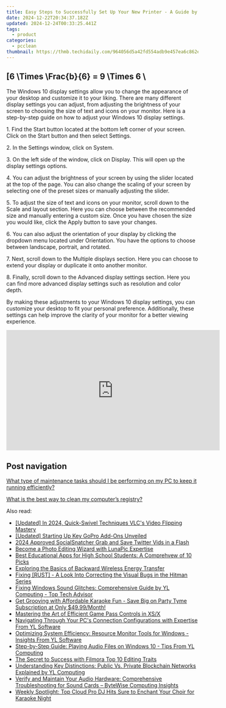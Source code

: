 ```yaml
---
title: Easy Steps to Successfully Set Up Your New Printer - A Guide by YL Computing
date: 2024-12-22T20:34:37.182Z
updated: 2024-12-24T00:33:25.441Z
tags:
  - product
categories:
  - pcclean
thumbnail: https://thmb.techidaily.com/964056d5a42fd554adb9e457ea6c862e5065495ad6b360af575e17501ef981e0.png
---
```


## \[6 \Times \Frac{b}{6} = 9 \Times 6 \

The Windows 10 display settings allow you to change the appearance of your desktop and customize it to your liking. There are many different display settings you can adjust, from adjusting the brightness of your screen to choosing the size of text and icons on your monitor. Here is a step-by-step guide on how to adjust your Windows 10 display settings. 

1\. Find the Start button located at the bottom left corner of your screen. Click on the Start button and then select Settings.

2\. In the Settings window, click on System.

3\. On the left side of the window, click on Display. This will open up the display settings options. 

4\. You can adjust the brightness of your screen by using the slider located at the top of the page. You can also change the scaling of your screen by selecting one of the preset sizes or manually adjusting the slider.

5\. To adjust the size of text and icons on your monitor, scroll down to the Scale and layout section. Here you can choose between the recommended size and manually entering a custom size. Once you have chosen the size you would like, click the Apply button to save your changes.

6\. You can also adjust the orientation of your display by clicking the dropdown menu located under Orientation. You have the options to choose between landscape, portrait, and rotated.

7\. Next, scroll down to the Multiple displays section. Here you can choose to extend your display or duplicate it onto another monitor.

8\. Finally, scroll down to the Advanced display settings section. Here you can find more advanced display settings such as resolution and color depth. 

By making these adjustments to your Windows 10 display settings, you can customize your desktop to fit your personal preference. Additionally, these settings can help improve the clarity of your monitor for a better viewing experience.

<!-- affiliate ads begin -->
<iframe width="560" height="315" src="https://www.youtube.com/embed/nlwr9LjJ-ng?si=I6UNAtfBkY2FTceu" title="YouTube video player" frameborder="0" allow="accelerometer; autoplay; clipboard-write; encrypted-media; gyroscope; picture-in-picture; web-share" referrerpolicy="strict-origin-when-cross-origin" allowfullscreen></iframe>
<!-- affiliate ads end -->

## Post navigation

[What type of maintenance tasks should I be performing on my PC to keep it running efficiently?](https://tools.techidaily.com/pcclean/products/)

[What is the best way to clean my computer’s registry?](https://tools.techidaily.com/pcclean/products/)

<ins class="adsbygoogle"
     style="display:block"
     data-ad-format="autorelaxed"
     data-ad-client="ca-pub-7571918770474297"
     data-ad-slot="1223367746"></ins>

<ins class="adsbygoogle"
     style="display:block"
     data-ad-client="ca-pub-7571918770474297"
     data-ad-slot="8358498916"
     data-ad-format="auto"
     data-full-width-responsive="true"></ins>

<span class="atpl-alsoreadstyle">Also read:</span>
<div><ul>
<li><a href="https://screen-video-capture.techidaily.com/updated-in-2024-quick-swivel-techniques-vlcs-video-flipping-mastery/"><u>[Updated] In 2024, Quick-Swivel Techniques VLC's Video Flipping Mastery</u></a></li>
<li><a href="https://extra-guidance.techidaily.com/updated-starting-up-key-gopro-add-ons-unveiled/"><u>[Updated] Starting Up Key GoPro Add-Ons Unveiled</u></a></li>
<li><a href="https://twitter-videos.techidaily.com/2024-approved-socialsnatcher-grab-and-save-twitter-vids-in-a-flash/"><u>2024 Approved SocialSnatcher Grab and Save Twitter Vids in a Flash</u></a></li>
<li><a href="https://extra-resources.techidaily.com/become-a-photo-editing-wizard-with-lunapic-expertise/"><u>Become a Photo Editing Wizard with LunaPic Expertise</u></a></li>
<li><a href="https://techtrends.techidaily.com/best-educational-apps-for-high-school-students-a-comprehvew-of-10-picks/"><u>Best Educational Apps for High School Students: A Comprehvew of 10 Picks</u></a></li>
<li><a href="https://os-tips.techidaily.com/exploring-the-basics-of-backward-wireless-energy-transfer/"><u>Exploring the Basics of Backward Wireless Energy Transfer</u></a></li>
<li><a href="https://win-answers.techidaily.com/fixing-rust-a-look-into-correcting-the-visual-bugs-in-the-hitman-series/"><u>Fixing [RUST] - A Look Into Correcting the Visual Bugs in the Hitman Series</u></a></li>
<li><a href="https://win-exclusive.techidaily.com/fixing-windows-sound-glitches-comprehensive-guide-by-yl-computing-top-tech-advisor/"><u>Fixing Windows Sound Glitches: Comprehensive Guide by YL Computing - Top Tech Advisor</u></a></li>
<li><a href="https://win-exclusive.techidaily.com/get-grooving-with-affordable-karaoke-fun-save-big-on-party-tyme-subscription-at-only-4999month/"><u>Get Grooving with Affordable Karaoke Fun - Save Big on Party Tyme Subscription at Only $49.99/Month!</u></a></li>
<li><a href="https://games-able.techidaily.com/mastering-the-art-of-efficient-game-pass-controls-in-xsx/"><u>Mastering the Art of Efficient Game Pass Controls in XS/X</u></a></li>
<li><a href="https://win-exclusive.techidaily.com/navigating-through-your-pcs-connection-configurations-with-expertise-from-yl-software/"><u>Navigating Through Your PC's Connection Configurations with Expertise From YL Software</u></a></li>
<li><a href="https://win-exclusive.techidaily.com/optimizing-system-efficiency-resource-monitor-tools-for-windows-insights-from-yl-software/"><u>Optimizing System Efficiency: Resource Monitor Tools for Windows - Insights From YL Software</u></a></li>
<li><a href="https://win-exclusive.techidaily.com/step-by-step-guide-playing-audio-files-on-windows-10-tips-from-yl-computing/"><u>Step-by-Step Guide: Playing Audio Files on Windows 10 - Tips From YL Computing</u></a></li>
<li><a href="https://fox-links.techidaily.com/the-secret-to-success-with-filmora-top-10-editing-traits/"><u>The Secret to Success with Filmora Top 10 Editing Traits</u></a></li>
<li><a href="https://win-exclusive.techidaily.com/understanding-key-distinctions-public-vs-private-blockchain-networks-explained-by-yl-computing/"><u>Understanding Key Distinctions: Public Vs. Private Blockchain Networks Explained by YL Computing</u></a></li>
<li><a href="https://win-exclusive.techidaily.com/verify-and-maintain-your-audio-hardware-comprehensive-troubleshooting-for-sound-cards-bytewise-computing-insights/"><u>Verify and Maintain Your Audio Hardware: Comprehensive Troubleshooting for Sound Cards – ByteWise Computing Insights</u></a></li>
<li><a href="https://win-exclusive.techidaily.com/weekly-spotlight-top-cloud-pro-dj-hits-sure-to-enchant-your-choir-for-karaoke-night/"><u>Weekly Spotlight: Top Cloud Pro DJ Hits Sure to Enchant Your Choir for Karaoke Night</u></a></li>
</ul></div>

